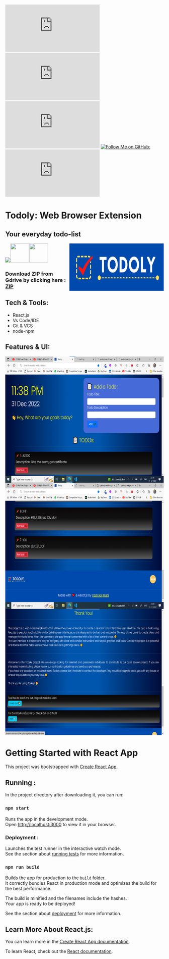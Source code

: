 
[![GitHub code size in bytes](https://img.shields.io/github/languages/code-size/yashrajmani/Todoly-React.js?style=for-the-badge)](https://github.com/yashrajmani/)
[![LAST COMMIT](https://img.shields.io/github/last-commit/yashrajmani/Todoly-React.js?style=for-the-badge)](https://github.com/yashrajmani/)
[![Languages](https://img.shields.io/github/languages/count/yashrajmani/Todoly-React.js?style=for-the-badge)](https://github.com/yashrajmani/)
[![Follow Me on GitHub:](https://img.shields.io/github/followers/yashrajmani?style=for-the-badge)](https://github.com/yashrajmani/)
[![GitHub Repo Size](https://img.shields.io/github/repo-size/yashrajmani/Todoly-React.js?style=for-the-badge)](https://github.com/yashrajmani/)

# Todoly: Web Browser Extension
## Your everyday todo-list

<img src="https://github.com/yashrajmani/Todoly-React.js/blob/master/public/assets/TODOLY.png" align="right" height="150" width="300"/>

<a href="https://drive.google.com/file/d/19gPzf_0mJBgdFwGYSLPRfKrFKfYPNnpl/view?usp=share_link"><img src="https://playerzon.com/asset/download.png" width="200"></img></a><a href="https://drive.google.com/file/d/1IqkqPW91xt3pFBKxDRPVL42791KB9B74"><img src="https://cdn2.iconfinder.com/data/icons/miscellaneous-6-solid/128/demo_exhibition_demonstration-512.png"  height="60" width="60"></img></a><a href="https://docs.google.com/presentation/d/1S_1hRdn_vklcMeCXum5dSIJSYHzAdbI2"><img src="https://www.freeiconspng.com/thumbs/pdf-icon-png/pdf-icon-10.png"  height="60" width="60"></img></a>
 
### Download ZIP from Gdrive by clicking here : [ZIP](https://drive.google.com/file/d/1Xa6LWR6i6-WRKpC2fHT-i2L8NS0Ylo29/view?usp=share_link)

## Tech & Tools:
- React.js
- Vs Code/IDE
- Git & VCS 
- node-npm

## Features & UI:

<img src="https://github.com/yashrajmani/Todoly-React.js/blob/master/samples/td1.png" align="center" height="400" width="800"/>
<br>



<img src="https://github.com/yashrajmani/Todoly-React.js/blob/master/samples/td2.png" align="center" height="400" width="800"/>
<br>


<img src="https://github.com/yashrajmani/Todoly-React.js/blob/master/samples/td3.png" align="center" height="400" width="800"/>
<br>



# Getting Started with React App

This project was bootstrapped with [Create React App](https://github.com/facebook/create-react-app).

## Running :

In the project directory after downloading it, you can run:

### `npm start`

Runs the app in the development mode.\
Open [http://localhost:3000](http://localhost:3000) to view it in your browser.

### Deployment :

Launches the test runner in the interactive watch mode.\
See the section about [running tests](https://facebook.github.io/create-react-app/docs/running-tests) for more information.

### `npm run build`

Builds the app for production to the `build` folder.\
It correctly bundles React in production mode and optimizes the build for the best performance.

The build is minified and the filenames include the hashes.\
Your app is ready to be deployed!

See the section about [deployment](https://facebook.github.io/create-react-app/docs/deployment) for more information.


## Learn More About React.js:

You can learn more in the [Create React App documentation](https://facebook.github.io/create-react-app/docs/getting-started).

To learn React, check out the [React documentation](https://reactjs.org/).


